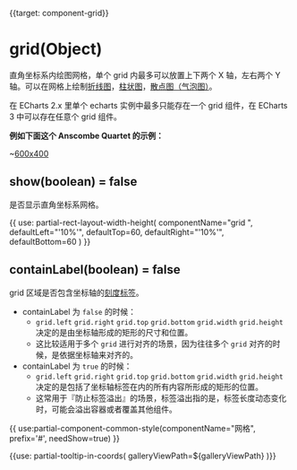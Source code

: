 
{{target: component-grid}}

# grid(Object)

直角坐标系内绘图网格，单个 grid 内最多可以放置上下两个 X 轴，左右两个 Y 轴。可以在网格上绘制[折线图](~series-line)，[柱状图](~series-bar)，[散点图（气泡图）](~series-scatter)。

在 ECharts 2.x 里单个 echarts 实例中最多只能存在一个 grid 组件，在 ECharts 3 中可以存在任意个 grid 组件。

**例如下面这个 Anscombe Quartet 的示例：**

~[600x400](${galleryViewPath}scatter-anscombe-quartet&edit=1&reset=1)

## show(boolean) = false

是否显示直角坐标系网格。

{{ use: partial-rect-layout-width-height(
    componentName="grid ",
    defaultLeft="'10%'",
    defaultTop=60,
    defaultRight="'10%'",
    defaultBottom=60
) }}

## containLabel(boolean) = false

grid 区域是否包含坐标轴的[刻度标签](~yAxis.axisLabel)。

+ containLabel 为 `false` 的时候：
    + `grid.left` `grid.right` `grid.top` `grid.bottom` `grid.width` `grid.height` 决定的是由坐标轴形成的矩形的尺寸和位置。
    + 这比较适用于多个 `grid` 进行对齐的场景，因为往往多个 `grid` 对齐的时候，是依据坐标轴来对齐的。
+ containLabel 为 `true` 的时候：
    + `grid.left` `grid.right` `grid.top` `grid.bottom` `grid.width` `grid.height` 决定的是包括了坐标轴标签在内的所有内容所形成的矩形的位置。
    + 这常用于『防止标签溢出』的场景，标签溢出指的是，标签长度动态变化时，可能会溢出容器或者覆盖其他组件。

{{ use:partial-component-common-style(componentName="网格", prefix='#', needShow=true) }}

{{use: partial-tooltip-in-coords(
    galleryViewPath=${galleryViewPath}
)}}